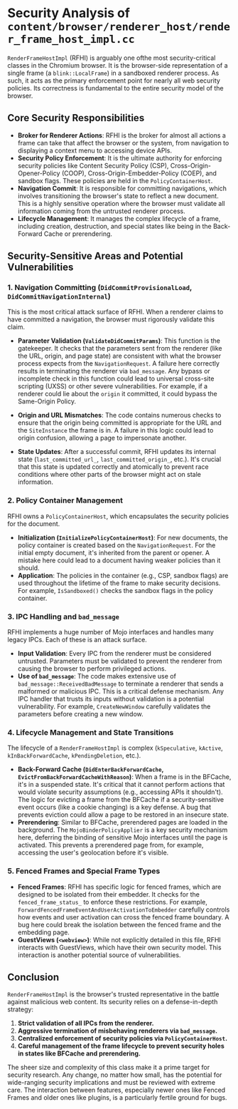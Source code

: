 # Security Analysis of `content/browser/renderer_host/render_frame_host_impl.cc`

`RenderFrameHostImpl` (RFHI) is arguably one ofthe most security-critical classes in the Chromium browser. It is the browser-side representation of a single frame (a `blink::LocalFrame`) in a sandboxed renderer process. As such, it acts as the primary enforcement point for nearly all web security policies. Its correctness is fundamental to the entire security model of the browser.

## Core Security Responsibilities

-   **Broker for Renderer Actions**: RFHI is the broker for almost all actions a frame can take that affect the browser or the system, from navigation to displaying a context menu to accessing device APIs.
-   **Security Policy Enforcement**: It is the ultimate authority for enforcing security policies like Content Security Policy (CSP), Cross-Origin-Opener-Policy (COOP), Cross-Origin-Embedder-Policy (COEP), and sandbox flags. These policies are held in the `PolicyContainerHost`.
-   **Navigation Commit**: It is responsible for committing navigations, which involves transitioning the browser's state to reflect a new document. This is a highly sensitive operation where the browser must validate all information coming from the untrusted renderer process.
-   **Lifecycle Management**: It manages the complex lifecycle of a frame, including creation, destruction, and special states like being in the Back-Forward Cache or prerendering.

## Security-Sensitive Areas and Potential Vulnerabilities

### 1. Navigation Committing (`DidCommitProvisionalLoad`, `DidCommitNavigationInternal`)

This is the most critical attack surface of RFHI. When a renderer claims to have committed a navigation, the browser must rigorously validate this claim.

-   **Parameter Validation (`ValidateDidCommitParams`)**: This function is the gatekeeper. It checks that the parameters sent from the renderer (like the URL, origin, and page state) are consistent with what the browser process expects from the `NavigationRequest`. A failure here correctly results in terminating the renderer via `bad_message`. Any bypass or incomplete check in this function could lead to universal cross-site scripting (UXSS) or other severe vulnerabilities. For example, if a renderer could lie about the `origin` it committed, it could bypass the Same-Origin Policy.

-   **Origin and URL Mismatches**: The code contains numerous checks to ensure that the origin being committed is appropriate for the URL and the `SiteInstance` the frame is in. A failure in this logic could lead to origin confusion, allowing a page to impersonate another.

-   **State Updates**: After a successful commit, RFHI updates its internal state (`last_committed_url_`, `last_committed_origin_`, etc.). It's crucial that this state is updated correctly and atomically to prevent race conditions where other parts of the browser might act on stale information.

### 2. Policy Container Management

RFHI owns a `PolicyContainerHost`, which encapsulates the security policies for the document.

-   **Initialization (`InitializePolicyContainerHost`)**: For new documents, the policy container is created based on the `NavigationRequest`. For the initial empty document, it's inherited from the parent or opener. A mistake here could lead to a document having weaker policies than it should.
-   **Application**: The policies in the container (e.g., CSP, sandbox flags) are used throughout the lifetime of the frame to make security decisions. For example, `IsSandboxed()` checks the sandbox flags in the policy container.

### 3. IPC Handling and `bad_message`

RFHI implements a huge number of Mojo interfaces and handles many legacy IPCs. Each of these is an attack surface.

-   **Input Validation**: Every IPC from the renderer must be considered untrusted. Parameters must be validated to prevent the renderer from causing the browser to perform privileged actions.
-   **Use of `bad_message`**: The code makes extensive use of `bad_message::ReceivedBadMessage` to terminate a renderer that sends a malformed or malicious IPC. This is a critical defense mechanism. Any IPC handler that trusts its inputs without validation is a potential vulnerability. For example, `CreateNewWindow` carefully validates the parameters before creating a new window.

### 4. Lifecycle Management and State Transitions

The lifecycle of a `RenderFrameHostImpl` is complex (`kSpeculative`, `kActive`, `kInBackForwardCache`, `kPendingDeletion`, etc.).

-   **Back-Forward Cache (`DidEnterBackForwardCache`, `EvictFromBackForwardCacheWithReason`)**: When a frame is in the BFCache, it's in a suspended state. It's critical that it cannot perform actions that would violate security assumptions (e.g., accessing APIs it shouldn't). The logic for evicting a frame from the BFCache if a security-sensitive event occurs (like a cookie changing) is a key defense. A bug that prevents eviction could allow a page to be restored in an insecure state.
-   **Prerendering**: Similar to BFCache, prerendered pages are loaded in the background. The `MojoBinderPolicyApplier` is a key security mechanism here, deferring the binding of sensitive Mojo interfaces until the page is activated. This prevents a prerendered page from, for example, accessing the user's geolocation before it's visible.

### 5. Fenced Frames and Special Frame Types

-   **Fenced Frames**: RFHI has specific logic for fenced frames, which are designed to be isolated from their embedder. It checks for the `fenced_frame_status_` to enforce these restrictions. For example, `ForwardFencedFrameEventAndUserActivationToEmbedder` carefully controls how events and user activation can cross the fenced frame boundary. A bug here could break the isolation between the fenced frame and the embedding page.
-   **GuestViews (`<webview>`)**: While not explicitly detailed in this file, RFHI interacts with GuestViews, which have their own security model. This interaction is another potential source of vulnerabilities.

## Conclusion

`RenderFrameHostImpl` is the browser's trusted representative in the battle against malicious web content. Its security relies on a defense-in-depth strategy:

1.  **Strict validation of all IPCs from the renderer.**
2.  **Aggressive termination of misbehaving renderers via `bad_message`.**
3.  **Centralized enforcement of security policies via `PolicyContainerHost`.**
4.  **Careful management of the frame lifecycle to prevent security holes in states like BFCache and prerendering.**

The sheer size and complexity of this class make it a prime target for security research. Any change, no matter how small, has the potential for wide-ranging security implications and must be reviewed with extreme care. The interaction between features, especially newer ones like Fenced Frames and older ones like plugins, is a particularly fertile ground for bugs.
